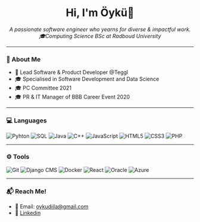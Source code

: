 <h1 align="center"> Hi, I'm Öykü👋 </h1>
<p align="center">
  <i>A passionate software engineer who yearns for diverse & impactful work. 
  🎓Computing Science BSc at Radboud University</i>
</p>

---

### 👤 About Me
  - 💼 Lead Software & Product Developer @Teggl
  - 🎓 Specialised in Software Development and Data Science
  - 🎓 PC Committee 2021
  - 🎓 PR & IT Manager of BBB Career Event 2020

---

### 💻 Languages 
![Pyhton](https://img.shields.io/badge/Python-3776AB?style=for-the-badge&logo=python&logoColor=white)
![SQL](https://img.shields.io/badge/SQL-003B57?style=for-the-badge&logo=postgresql&logoColor=white)
![Java](https://img.shields.io/badge/Java-007396?style=for-the-badge&logo=java&logoColor=white)
![C++](https://img.shields.io/badge/C++-00599C?style=for-the-badge&logo=cplusplus&logoColor=white)
![JavaScript](https://img.shields.io/badge/JavaScript-F7DF1E?style=for-the-badge&logo=javascript&logoColor=black)
![HTML5](https://img.shields.io/badge/HTML5-E34F26?style=for-the-badge&logo=html5&logoColor=white)
![CSS3](https://img.shields.io/badge/CSS3-1572B6?style=for-the-badge&logo=css3&logoColor=white)
![PHP](https://img.shields.io/badge/PHP-777BB4?style=for-the-badge&logo=php&logoColor=white)

---

### ⚙️ Tools
![Git](https://img.shields.io/badge/Git-F05032?style=for-the-badge&logo=git&logoColor=white)
![Django CMS](https://img.shields.io/badge/Django%20CMS-0C4B33?style=for-the-badge&logo=django&logoColor=white)
![Docker](https://img.shields.io/badge/Docker-2496ED?style=for-the-badge&logo=docker&logoColor=white)
![React](https://img.shields.io/badge/React-20232A?style=for-the-badge&logo=react&logoColor=61DAFB)
![Oracle](https://img.shields.io/badge/Oracle-F80000?style=for-the-badge&logo=oracle&logoColor=white)
![Azure](https://img.shields.io/badge/Azure-0078D4?style=for-the-badge&logo=microsoftazure&logoColor=white)

---

### 📬 Reach Me!
  - 📧 Email: [oykudiila@gmail.com](mailto:oykudiila@gmail.com)
  - 💼 [Linkedin](https://www.linkedin.com/in/oyku-dila-akansu/)
<!-- 
**oykudila/oykudila** is a ✨ _special_ ✨ repository because its `README.md` (this file) appears on your GitHub profile.

Here are some ideas to get you started:

- 🔭 I’m currently working on ...
- 🌱 I’m currently learning ...
- 👯 I’m looking to collaborate on ...
- 🤔 I’m looking for help with ...
- 💬 Ask me about ...
- 📫 How to reach me: ...
- 😄 Pronouns: ...
- ⚡ Fun fact: ...
-->
